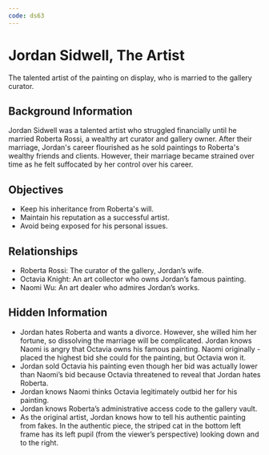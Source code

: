 ```yaml
---
code: ds63
---
```


# Jordan Sidwell, The Artist

The talented artist of the painting on display, who is married to the gallery curator.

## Background Information

Jordan Sidwell was a talented artist who struggled financially until he married Roberta Rossi, a wealthy art curator and gallery owner. After their marriage, Jordan's career flourished as he sold paintings to Roberta's wealthy friends and clients. However, their marriage became strained over time as he felt suffocated by her control over his career.

## Objectives

- Keep his inheritance from Roberta's will.
- Maintain his reputation as a successful artist.
- Avoid being exposed for his personal issues.

## Relationships

- Roberta Rossi: The curator of the gallery, Jordan’s wife.
- Octavia Knight: An art collector who owns Jordan’s famous painting.
- Naomi Wu: An art dealer who admires Jordan’s works.

## Hidden Information

- Jordan hates Roberta and wants a divorce. However, she willed him her fortune, so dissolving the marriage will be complicated.
Jordan knows Naomi is angry that Octavia owns his famous painting. Naomi originally - placed the highest bid she could for the painting, but Octavia won it.
- Jordan sold Octavia his painting even though her bid was actually lower than Naomi’s bid because Octavia threatened to reveal that Jordan hates Roberta.
- Jordan knows Naomi thinks Octavia legitimately outbid her for his painting.
- Jordan knows Roberta’s administrative access code to the gallery vault.
- As the original artist, Jordan knows how to tell his authentic painting from fakes. In the authentic piece, the striped cat in the bottom left frame has its left pupil (from the viewer’s perspective) looking down and to the right.
